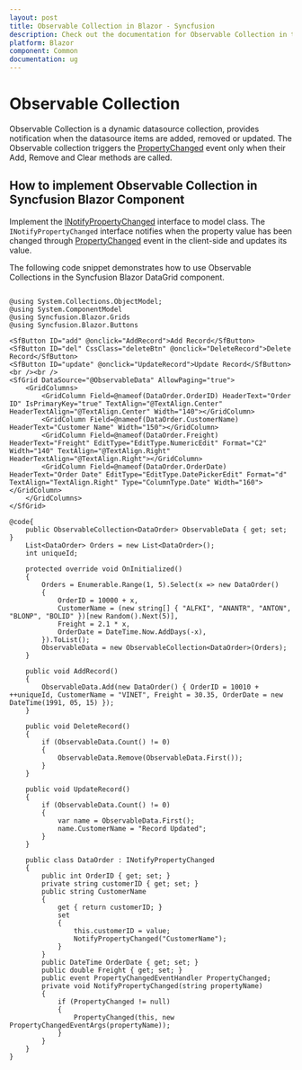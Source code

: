 ```yaml
---
layout: post
title: Observable Collection in Blazor - Syncfusion
description: Check out the documentation for Observable Collection in the Syncfusion Blazor Components.
platform: Blazor
component: Common
documentation: ug
---
```


# Observable Collection

Observable Collection is a dynamic datasource collection, provides notification when the datasource items are added, removed or updated. The Observable collection triggers the [PropertyChanged](https://docs.microsoft.com/en-us/dotnet/api/system.componentmodel.inotifypropertychanged.propertychanged?view=net-5.0) event only when their Add, Remove and Clear methods are called.

## How to implement Observable Collection in Syncfusion Blazor Component

Implement the [INotifyPropertyChanged](https://docs.microsoft.com/en-us/dotnet/api/system.componentmodel.inotifypropertychanged?view=netframework-4.8) interface to model class. The `INotifyPropertyChanged` interface notifies when the property value has been changed through [PropertyChanged](https://docs.microsoft.com/en-us/dotnet/api/system.componentmodel.inotifypropertychanged.propertychanged?view=net-5.0) event in the client-side and updates its value.

The following code snippet demonstrates how to use Observable Collections in the Syncfusion Blazor DataGrid component.

```cshtml

@using System.Collections.ObjectModel;
@using System.ComponentModel
@using Syncfusion.Blazor.Grids
@using Syncfusion.Blazor.Buttons

<SfButton ID="add" @onclick="AddRecord">Add Record</SfButton>
<SfButton ID="del" CssClass="deleteBtn" @onclick="DeleteRecord">Delete Record</SfButton>
<SfButton ID="update" @onclick="UpdateRecord">Update Record</SfButton>
<br /><br />
<SfGrid DataSource="@ObservableData" AllowPaging="true">
    <GridColumns>
        <GridColumn Field=@nameof(DataOrder.OrderID) HeaderText="Order ID" IsPrimaryKey="true" TextAlign="@TextAlign.Center" HeaderTextAlign="@TextAlign.Center" Width="140"></GridColumn>
        <GridColumn Field=@nameof(DataOrder.CustomerName) HeaderText="Customer Name" Width="150"></GridColumn>
        <GridColumn Field=@nameof(DataOrder.Freight) HeaderText="Freight" EditType="EditType.NumericEdit" Format="C2" Width="140" TextAlign="@TextAlign.Right" HeaderTextAlign="@TextAlign.Right"></GridColumn>
        <GridColumn Field=@nameof(DataOrder.OrderDate) HeaderText="Order Date" EditType="EditType.DatePickerEdit" Format="d" TextAlign="TextAlign.Right" Type="ColumnType.Date" Width="160"></GridColumn>
    </GridColumns>
</SfGrid>

@code{
    public ObservableCollection<DataOrder> ObservableData { get; set; }
    List<DataOrder> Orders = new List<DataOrder>();
    int uniqueId;

    protected override void OnInitialized()
    {
        Orders = Enumerable.Range(1, 5).Select(x => new DataOrder()
        {
            OrderID = 10000 + x,
            CustomerName = (new string[] { "ALFKI", "ANANTR", "ANTON", "BLONP", "BOLID" })[new Random().Next(5)],
            Freight = 2.1 * x,
            OrderDate = DateTime.Now.AddDays(-x),
        }).ToList();
        ObservableData = new ObservableCollection<DataOrder>(Orders);
    }

    public void AddRecord()
    {
        ObservableData.Add(new DataOrder() { OrderID = 10010 + ++uniqueId, CustomerName = "VINET", Freight = 30.35, OrderDate = new DateTime(1991, 05, 15) });
    }

    public void DeleteRecord()
    {
        if (ObservableData.Count() != 0)
        {
            ObservableData.Remove(ObservableData.First());
        }
    }

    public void UpdateRecord()
    {
        if (ObservableData.Count() != 0)
        {
            var name = ObservableData.First();
            name.CustomerName = "Record Updated";
        }
    }

    public class DataOrder : INotifyPropertyChanged
    {
        public int OrderID { get; set; }
        private string customerID { get; set; }
        public string CustomerName
        {
            get { return customerID; }
            set
            {
                this.customerID = value;
                NotifyPropertyChanged("CustomerName");
            }
        }
        public DateTime OrderDate { get; set; }
        public double Freight { get; set; }
        public event PropertyChangedEventHandler PropertyChanged;
        private void NotifyPropertyChanged(string propertyName)
        {
            if (PropertyChanged != null)
            {
                PropertyChanged(this, new PropertyChangedEventArgs(propertyName));
            }
        }
    }
}

```
